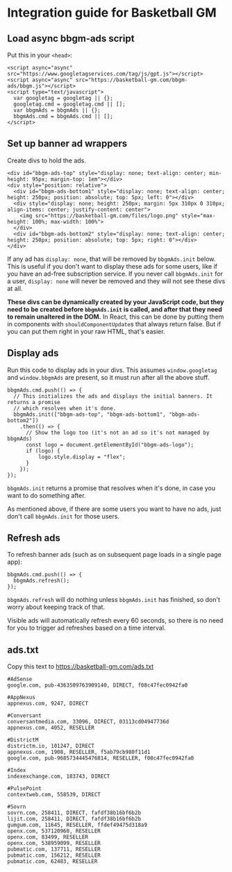 # Integration guide for Basketball GM

## Load async bbgm-ads script

Put this in your `<head>`:

    <script async="async" src="https://www.googletagservices.com/tag/js/gpt.js"></script>
    <script async="async" src="https://basketball-gm.com/bbgm-ads/bbgm.js"></script>
    <script type="text/javascript">
      var googletag = googletag || {};
      googletag.cmd = googletag.cmd || [];
      var bbgmAds = bbgmAds || {};
      bbgmAds.cmd = bbgmAds.cmd || [];
    </script>

## Set up banner ad wrappers

Create divs to hold the ads.

    <div id="bbgm-ads-top" style="display: none; text-align: center; min-height: 95px; margin-top: 1em"></div>
    <div style="position: relative">
      <div id="bbgm-ads-bottom1" style="display: none; text-align: center; height: 250px; position: absolute; top: 5px; left: 0"></div>
      <div style="display: none; height: 250px; margin: 5px 310px 0 310px; align-items: center; justify-content: center">
        <img src="https://basketball-gm.com/files/logo.png" style="max-height: 100%; max-width: 100%">
      </div>
      <div id="bbgm-ads-bottom2" style="display: none; text-align: center; height: 250px; position: absolute; top: 5px; right: 0"></div>
    </div>

If any ad has `display: none`, that will be removed by `bbgmAds.init` below. This is useful if you don't want to display these ads for some users, like if you have an ad-free subscription service. If you never call `bbgmAds.init` for a user, `display: none` will never be removed and they will not see these divs at all.

**These divs can be dynamically created by your JavaScript code, but they need to be created before `bbgmAds.init` is called, and after that they need to remain unaltered in the DOM.** In React, this can be done by putting them in components with `shouldComponentUpdate`s that always return false. But if you can put them right in your raw HTML, that's easier.

## Display ads

Run this code to display ads in your divs. This assumes `window.googletag` and `window.bbgmAds` are present, so it must run after all the above stuff.

    bbgmAds.cmd.push(() => {
      // This initializes the ads and displays the initial banners. It returns a promise
      // which resolves when it's done.
      bbgmAds.init(["bbgm-ads-top", "bbgm-ads-bottom1", "bbgm-ads-bottom2"])
        .then(() => {
          // Show the logo too (it's not an ad so it's not managed by bbgmAds)
          const logo = document.getElementById("bbgm-ads-logo");
          if (logo) {
              logo.style.display = "flex";
          }
        });
    });

`bbgmAds.init` returns a promise that resolves when it's done, in case you want to do something after.

As mentioned above, if there are some users you want to have no ads, just don't call `bbgmAds.init` for those users.

## Refresh ads

To refresh banner ads (such as on subsequent page loads in a single page app):

    bbgmAds.cmd.push(() => {
      bbgmAds.refresh();
    });

`bbgmAds.refresh` will do nothing unless `bbgmAds.init` has finished, so don't worry about keeping track of that.

Visible ads will automatically refresh every 60 seconds, so there is no need for you to trigger ad refreshes based on a time interval.

## ads.txt

Copy this text to https://basketball-gm.com/ads.txt

    #AdSense
    google.com, pub-4363509763909140, DIRECT, f08c47fec0942fa0

    #AppNexus
    appnexus.com, 9247, DIRECT

    #Conversant
    conversantmedia.com, 33096, DIRECT, 03113cd04947736d
    appnexus.com, 4052, RESELLER

    #DistrictM
    districtm.io, 101247, DIRECT
    appnexus.com, 1908, RESELLER, f5ab79cb980f11d1
    google.com, pub-9685734445476814, RESELLER, f08c47fec0942fa0

    #Index
    indexexchange.com, 183743, DIRECT

    #PulsePoint
    contextweb.com, 558539, DIRECT

    #Sovrn
    sovrn.com, 258411, DIRECT, fafdf38b16bf6b2b
    lijit.com, 258411, DIRECT, fafdf38b16bf6b2b
    gumgum.com, 11645, RESELLER, ffdef49475d318a9
    openx.com, 537120960, RESELLER
    openx.com, 83499, RESELLER
    openx.com, 538959099, RESELLER
    pubmatic.com, 137711, RESELLER
    pubmatic.com, 156212, RESELLER
    pubmatic.com, 62483, RESELLER
